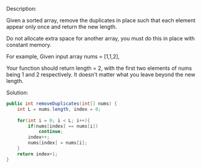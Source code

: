 Description:

Given a sorted array, remove the duplicates in place such that each element appear only once and return the new length.

Do not allocate extra space for another array, you must do this in place with constant memory.

For example,
Given input array nums = [1,1,2],

Your function should return length = 2, with the first two elements of nums being 1 and 2 respectively. It doesn't matter what you leave beyond the new length.

Solution:

```java
public int removeDuplicates(int[] nums) {
    int L = nums.length, index = 0;
    
    for(int i = 0; i < L; i++){
        if(nums[index] == nums[i])
            continue;
        index++;
        nums[index] = nums[i];
    }
    return index+1;
}
```